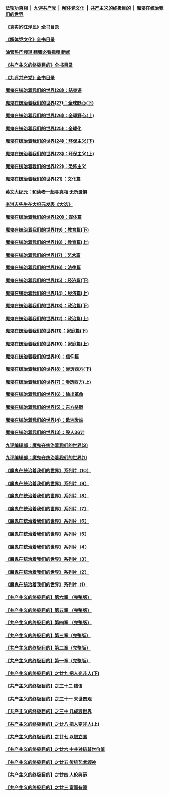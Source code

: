 ####  [法轮功真相](../../../../basic/blob/master/README.md?t=07140802) &nbsp;|&nbsp; [九评共产党](../../../../9ping.md/blob/master/README.md?t=07140802) &nbsp;|&nbsp; [解体党文化](../../../../jtdwh.md/blob/master/README.md?t=07140802)  &nbsp;|&nbsp; [共产主义的终极目的](../../../../gczydzjmd.md/blob/master/README.md?t=07140802) &nbsp;|&nbsp; [魔鬼在统治我们的世界](../../../../mgztzwmdsj.md/blob/master/README.md?t=07140802) 

#### [《真实的江泽民》全书目录](../pages/nsc422/n13721399.md?t=07140802) 

#### [《解体党文化》全书目录](../pages/nsc422/n13721157.md?t=07140802) 

#### [油管热门频道 翻墙必看视频 新闻](http://45.76.130.85:81/youtube.html?07140802)

#### [《共产主义的终极目的》全书目录](../pages/nsc422/n13721048.md?t=07140802) 

#### [《九评共产党》全书目录](../pages/nsc422/n13708085.md?t=07140802) 

#### [魔鬼在统治着我们的世界(28)：结束语](../pages/nsc422/n10936246.md?t=07140802) 

#### [魔鬼在统治着我们的世界(27)：全球野心(下)](../pages/nsc422/n10928319.md?t=07140802) 

#### [魔鬼在统治着我们的世界(26)：全球野心(上)](../pages/nsc422/n10900318.md?t=07140802) 

#### [魔鬼在统治着我们的世界(25)：全球化](../pages/nsc422/n10788205.md?t=07140802) 

#### [魔鬼在统治着我们的世界(24)：环保主义(下)](../pages/nsc422/n10695307.md?t=07140802) 

#### [魔鬼在统治着我们的世界(23)：环保主义(上)](../pages/nsc422/n10688613.md?t=07140802) 

#### [魔鬼在统治着我们的世界(22)：恐怖主义](../pages/nsc422/n10614727.md?t=07140802) 

#### [魔鬼在统治着我们的世界(21)：文化篇](../pages/nsc422/n10597706.md?t=07140802) 

#### [英文大纪元：和读者一起寻真相 无所畏惧](../pages/nsc422/n12542027.md?t=07140802) 

#### [李洪志先生在大纪元发表《大选》](../pages/nsc422/n12534746.md?t=07140802) 

#### [魔鬼在统治着我们的世界(20)：媒体篇](../pages/nsc422/n10586579.md?t=07140802) 

#### [魔鬼在统治着我们的世界(19)：教育篇(下)](../pages/nsc422/n10564808.md?t=07140802) 

#### [魔鬼在统治着我们的世界(18)：教育篇(上)](../pages/nsc422/n10526970.md?t=07140802) 

#### [魔鬼在统治着我们的世界(17)：艺术篇](../pages/nsc422/n10499093.md?t=07140802) 

#### [魔鬼在统治着我们的世界(16)：法律篇](../pages/nsc422/n10485969.md?t=07140802) 

#### [魔鬼在统治着我们的世界(15)：经济篇(下)](../pages/nsc422/n10469975.md?t=07140802) 

#### [魔鬼在统治着我们的世界(14)：经济篇(上)](../pages/nsc422/n10457370.md?t=07140802) 

#### [魔鬼在统治着我们的世界(13)：政治篇(下)](../pages/nsc422/n10448270.md?t=07140802) 

#### [魔鬼在统治着我们的世界(12)：政治篇(上)](../pages/nsc422/n10444576.md?t=07140802) 

#### [魔鬼在统治着我们的世界(11)：家庭篇(下)](../pages/nsc422/n10440961.md?t=07140802) 

#### [魔鬼在统治着我们的世界(10)：家庭篇(上)](../pages/nsc422/n10435448.md?t=07140802) 

#### [魔鬼在统治着我们的世界(9)：信仰篇](../pages/nsc422/n10432159.md?t=07140802) 

#### [魔鬼在统治着我们的世界(8)：渗透西方(下)](../pages/nsc422/n10429603.md?t=07140802) 

#### [魔鬼在统治着我们的世界(7)：渗透西方(上)](../pages/nsc422/n10426013.md?t=07140802) 

#### [魔鬼在统治着我们的世界(6)：输出革命](../pages/nsc422/n10421536.md?t=07140802) 

#### [魔鬼在统治着我们的世界(5)：东方杀戮](../pages/nsc422/n10417707.md?t=07140802) 

#### [魔鬼在统治着我们的世界(4)：欧洲发端](../pages/nsc422/n10414890.md?t=07140802) 

#### [魔鬼在统治着我们的世界(3)：毁人36计](../pages/nsc422/n10411583.md?t=07140802) 

#### [九评编辑部：魔鬼在统治着我们的世界(2)](../pages/nsc422/n10410036.md?t=07140802) 

#### [九评编辑部：魔鬼在统治着我们的世界(1)](../pages/nsc422/n10406825.md?t=07140802) 

#### [《魔鬼在统治着我们的世界》系列片（10）](../pages/nsc422/n12292670.md?t=07140802) 

#### [《魔鬼在统治着我们的世界》系列片（9）](../pages/nsc422/n12290859.md?t=07140802) 

#### [《魔鬼在统治着我们的世界》系列片（8）](../pages/nsc422/n12287445.md?t=07140802) 

#### [《魔鬼在统治着我们的世界》系列片（7）](../pages/nsc422/n12283425.md?t=07140802) 

#### [《魔鬼在统治着我们的世界》系列片（6）](../pages/nsc422/n12282314.md?t=07140802) 

#### [《魔鬼在统治着我们的世界》系列片（5）](../pages/nsc422/n12281419.md?t=07140802) 

#### [《魔鬼在统治着我们的世界》系列片（4）](../pages/nsc422/n12274024.md?t=07140802) 

#### [《魔鬼在统治着我们的世界》系列片（3）](../pages/nsc422/n12271322.md?t=07140802) 

#### [《魔鬼在统治着我们的世界》系列片（2）](../pages/nsc422/n12269049.md?t=07140802) 

#### [《魔鬼在统治着我们的世界》系列片（1）](../pages/nsc422/n12267575.md?t=07140802) 

#### [【共产主义的终极目的】第六章 （完整版）](../pages/nsc422/n11428913.md?t=07140802) 

#### [【共产主义的终极目的】第五章 （完整版）](../pages/nsc422/n11428912.md?t=07140802) 

#### [【共产主义的终极目的】第四章 （完整版）](../pages/nsc422/n11428907.md?t=07140802) 

#### [【共产主义的终极目的】第三章（完整版）](../pages/nsc422/n11428848.md?t=07140802) 

#### [【共产主义的终极目的】第二章（完整版）](../pages/nsc422/n11428831.md?t=07140802) 

#### [【共产主义的终极目的】第一章（完整版）](../pages/nsc422/n11417651.md?t=07140802) 

#### [【共产主义的终极目的】之廿九 把人变非人(下)](../pages/nsc422/n11344140.md?t=07140802) 

#### [【共产主义的终极目的】之三十二 结语](../pages/nsc422/n11360535.md?t=07140802) 

#### [【共产主义的终极目的】之三十一 末世景观](../pages/nsc422/n11351129.md?t=07140802) 

#### [【共产主义的终极目的】之三十 几成狼世界](../pages/nsc422/n11348280.md?t=07140802) 

#### [【共产主义的终极目的】之廿八 把人变非人(上)](../pages/nsc422/n11340492.md?t=07140802) 

#### [【共产主义的终极目的】之廿七 以恨立国](../pages/nsc422/n11336944.md?t=07140802) 

#### [【共产主义的终极目的】之廿六 中共对抗普世价值](../pages/nsc422/n11324785.md?t=07140802) 

#### [【共产主义的终极目的】之廿五 传统艺术颂神](../pages/nsc422/n11296396.md?t=07140802) 

#### [【共产主义的终极目的】之廿四 人伦典范](../pages/nsc422/n11296397.md?t=07140802) 

#### [【共产主义的终极目的】之廿三 富而有德](../pages/nsc422/n11283598.md?t=07140802) 

<img src='http://gfw-breaker.win/goodnews/indexes/nsc422.md' width='0px' height='0px'/>
